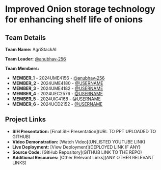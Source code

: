 # Improved Onion storage technology for enhancing shelf life of onions


## Team Details

**Team Name:** AgriStackAI

**Team Leader:** [@anubhav-256](https://github.com/anubhav-256)

**Team Members:**

- **MEMBER_1** - 2024UME4156 - [@anubhav-256](https://github.com/anubhav-256)
- **MEMBER_2** - 2024UME4180 - [@USERNAME](https://github.com/USERNAME)
- **MEMBER_3** - 2024UME4182 - [@USERNAME](https://github.com/USERNAME)
- **MEMBER_4** - 2024UEC2576 - [@USERNAME](https://github.com/USERNAME)
- **MEMBER_5** - 2024UIC4168 - [@USERNAME](https://github.com/USERNAME)
- **MEMBER_6** - 2024UCD2152 - [@USERNAME](https://github.com/USERNAME)

## Project Links

- **SIH Presentation:** [Final SIH Presentation](URL TO PPT UPLOADED TO GITHUB)
- **Video Demonstration:** [Watch Video](UNLISTED YOUTUBE LINK)
- **Live Deployment:** [View Deployment](DEPLOYED LINK IF ANY)
- **Source Code:** [GitHub Repository](GITHUB LINK TO THE REPO)
- **Additional Resources:** [Other Relevant Links](ANY OTHER RELEVANT LINKS)

